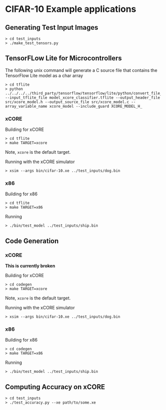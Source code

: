 # CIFAR-10 Example applications

## Generating Test Input Images

    > cd test_inputs
    > ./make_test_tensors.py

## TensorFLow Lite for Microcontrollers

The following unix command will generate a C source file that contains the TensorFlow Lite model as a char array

    > cd tflite
    > python ../../../../third_party/tensorflow/tensorflow/lite/python/convert_file_to_c_source.py --input_tflite_file model_xcore_classifier.tflite --output_header_file src/xcore_model.h --output_source_file src/xcore_model.c --array_variable_name xcore_model --include_guard XCORE_MODEL_H_

### xCORE

Building for xCORE

    > cd tflite
    > make TARGET=xcore

Note, `xcore` is the default target.

Running with the xCORE simulator

    > xsim --args bin/cifar-10.xe ../test_inputs/dog.bin

### x86

Building for x86

    > cd tflite
    > make TARGET=x86

Running

    > ./bin/test_model ../test_inputs/ship.bin

## Code Generation

### xCORE

**This is currently broken**

Building for xCORE

    > cd codegen
    > make TARGET=xcore

Note, `xcore` is the default target.

Running with the xCORE simulator

    > xsim --args bin/cifar-10.xe ../test_inputs/dog.bin

### x86

Building for x86

    > cd codegen
    > make TARGET=x86

Running

    > ./bin/test_model ../test_inputs/ship.bin

## Computing Accuracy on xCORE

    > cd test_inputs
    > ./test_accuracy.py --xe path/to/some.xe
